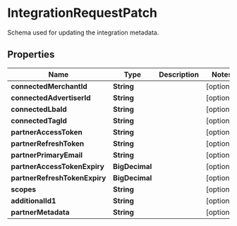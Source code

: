 

# IntegrationRequestPatch

Schema used for updating the integration metadata.

## Properties

Name | Type | Description | Notes
------------ | ------------- | ------------- | -------------
**connectedMerchantId** | **String** |  |  [optional]
**connectedAdvertiserId** | **String** |  |  [optional]
**connectedLbaId** | **String** |  |  [optional]
**connectedTagId** | **String** |  |  [optional]
**partnerAccessToken** | **String** |  |  [optional]
**partnerRefreshToken** | **String** |  |  [optional]
**partnerPrimaryEmail** | **String** |  |  [optional]
**partnerAccessTokenExpiry** | **BigDecimal** |  |  [optional]
**partnerRefreshTokenExpiry** | **BigDecimal** |  |  [optional]
**scopes** | **String** |  |  [optional]
**additionalId1** | **String** |  |  [optional]
**partnerMetadata** | **String** |  |  [optional]



